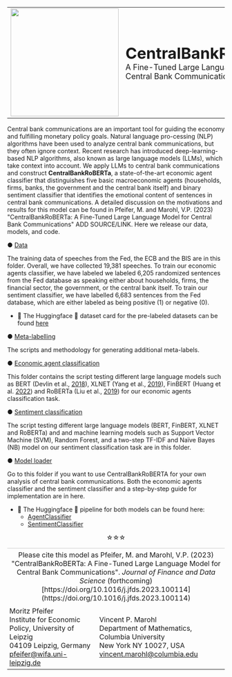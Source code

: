 <table>
  <tr>
    <td><img src="https://i.postimg.cc/HLqPqkyk/Central-Bank-Ro-BERTa-logos-black.png" width="250" height="250"> </td> 
    <td>
      <h1 style="font-size: 36px; font-weight: bold; margin: 0;">CentralBankRoBERTa</h1>
      <p style="font-size: 18px; margin: 0;">A Fine-Tuned Large Language Model for Central Bank Communications</p>
    </td>
  </tr>  
</table>

Central bank communications are an important tool for guiding the economy and fulfilling monetary policy goals. Natural language pro-cessing (NLP) algorithms have been used to analyze central bank communications, but they often ignore context. Recent research has introduced deep-learning-based NLP algorithms, also known as large language models (LLMs), which take context into account. We apply LLMs to central bank communications and construct **CentralBankRoBERTa**, a state-of-the-art economic agent classifier that distinguishes five basic macroeconomic agents (households, firms, banks, the government and the central bank itself) and binary sentiment classifier that identifies the emotional content of sentences in central bank communications. A detailed discussion on the motivations and results for this model can be found in Pfeifer, M. and Marohl, V.P. (2023) "CentralBankRoBERTa: A Fine-Tuned Large Language Model for Central Bank Communications" ADD SOURCE/LINK. Here we release our data, models, and code. 

● [Data](https://github.com/Moritz-Pfeifer/CentralBankRoBERTa/tree/main/Data) 

The training data of speeches from the Fed, the ECB and the BIS are in this folder. Overall, we have collected 19,381 speeches. To train our economic agents classifier, we have labeled we labeled 6,205 randomized sentences from the Fed database as speaking either about households, firms, the financial sector, the government, or the central bank itself. To train our sentiment classifier, we have labelled 6,683 sentences from the Fed database, which are either labeled as being positive (1) or negative (0). 

* 🤗 The Huggingface 🤗 dataset card for the pre-labeled datasets can be found [here](https://huggingface.co/datasets/Moritz-Pfeifer/CentralBankCommunication)

● [Meta-labelling](https://github.com/Moritz-Pfeifer/CentralBankRoBERTa/tree/main/Meta_labelling)

The scripts and methodology for generating additional meta-labels. 

● [Economic agent classification](https://github.com/Moritz-Pfeifer/CentralBankRoBERTa/tree/main/agent_classification)

This folder contains the script testing different large language models such as BERT (Devlin et al., [2018](https://doi.org/10.48550/arXiv.1810.04805)), XLNET (Yang et al., [2019](https://doi.org/10.48550/ARXIV.1906.08237)), FinBERT (Huang et al. [2022](https://doi.org/10.1111/1911-3846.12832)) and RoBERTa (Liu et al., [2019](
https://doi.org/10.48550/arXiv.1907.11692)) for our economic agents classification task. 

● [Sentiment classification](https://github.com/Moritz-Pfeifer/CentralBankRoBERTa/tree/main/Sentiment_classification)

The script testing different large language models (BERT, FinBERT, XLNET and RoBERTa) and and machine learning models such as Support Vector Machine (SVM), Random Forest, and a two-step TF-IDF and Naïve Bayes (NB) model on our sentiment classification task are in this folder. 

● [Model loader](https://github.com/Moritz-Pfeifer/CentralBankRoBERTa/tree/main/Model_loader)

Go to this folder if you want to use CentralBankRoBERTA for your own analysis of central bank communications. Both the economic agents classifier and the sentiment classifier and a step-by-step guide for implementation are in here.

* 🤗 The Huggingface 🤗 pipeline for both models can be found here:
  * [AgentClassifier](https://huggingface.co/Moritz-Pfeifer/CentralBankRoBERTa-agent-classifier)
  * [SentimentClassifier](https://huggingface.co/Moritz-Pfeifer/CentralBankRoBERTa-sentiment-classifier)


<p align="center">☆☆☆</p>


<table>
  <tr>
    <td colspan="2" style="border-top: 1px solid #ccc; padding: 5px; text-align: center;">
      Please cite this model as Pfeifer, M. and Marohl, V.P. (2023) "CentralBankRoBERTa: A Fine-Tuned Large Language Model for Central Bank Communications". <em>Journal of Finance and Data Science </em> (forthcoming) [https://doi.org/10.1016/j.jfds.2023.100114](https://doi.org/10.1016/j.jfds.2023.100114) 
    </td>
  </tr>
  <tr>
    <td style="padding: 5px;">
      Moritz Pfeifer<br>
      Institute for Economic Policy, University of Leipzig<br>
      04109 Leipzig, Germany<br>
      <a href="mailto:pfeifer@wifa.uni-leipzig.de">pfeifer@wifa.uni-leipzig.de</a>
    </td>
    <td style="padding: 5px;">
      Vincent P. Marohl<br>
      Department of Mathematics, Columbia University<br>
      New York NY 10027, USA<br>
      <a href="mailto:vincent.marohl@columbia.edu">vincent.marohl@columbia.edu</a>
    </td>
  </tr>
</table>







